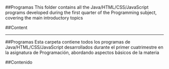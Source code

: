 ##Programas
This folder contains all the Java/HTML/CSS/JavaScript programs developed during the first quarter of the Programming subject, covering the main introductory topics

##Content


-------

##Programas
Esta carpeta contiene todos los programas de Java/HTML/CSS/JavaScript desarrollados durante el primer cuatrimestre en la asignatura de Programación, abordando aspectos básicos de la materia


##Contenido
